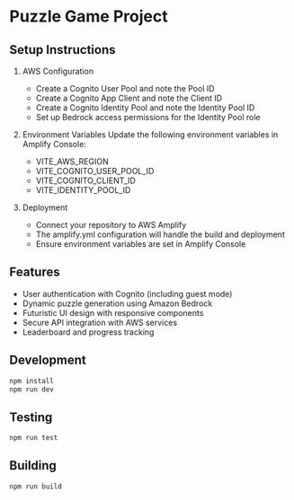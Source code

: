 # Puzzle Game Project

## Setup Instructions

1. AWS Configuration
   - Create a Cognito User Pool and note the Pool ID
   - Create a Cognito App Client and note the Client ID
   - Create a Cognito Identity Pool and note the Identity Pool ID
   - Set up Bedrock access permissions for the Identity Pool role

2. Environment Variables
   Update the following environment variables in Amplify Console:
   - VITE_AWS_REGION
   - VITE_COGNITO_USER_POOL_ID
   - VITE_COGNITO_CLIENT_ID
   - VITE_IDENTITY_POOL_ID

3. Deployment
   - Connect your repository to AWS Amplify
   - The amplify.yml configuration will handle the build and deployment
   - Ensure environment variables are set in Amplify Console

## Features

- User authentication with Cognito (including guest mode)
- Dynamic puzzle generation using Amazon Bedrock
- Futuristic UI design with responsive components
- Secure API integration with AWS services
- Leaderboard and progress tracking

## Development

```bash
npm install
npm run dev
```

## Testing

```bash
npm run test
```

## Building

```bash
npm run build
```